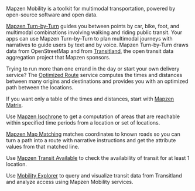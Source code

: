 Mapzen Mobility is a toolkit for multimodal transportation, powered by open-source software and open data.

[Mapzen Turn-by-Turn](https://mapzen.com/products/mobility/turn-by-turn) guides you between points by car, bike, foot, and multimodal combinations involving walking and riding public transit. Your apps can use Mapzen Turn-by-Turn to plan multimodal journeys with narratives to guide users by text and by voice. Mapzen Turn-by-Turn draws data from OpenStreetMap and from [Transitland](https://transit.land/documentation/), the open transit data aggregation project that Mapzen sponsors.

Trying to run more than one errand in the day or start your own delivery service? The [Optimized Route](https://mapzen.com/products/mobility/optimized-route/) service computes the times and distances between many origins and destinations and provides you with an optimized path between the locations.

If you want only a table of the times and distances, start with [Mapzen Matrix](https://mapzen.com/products/mobility/time-distance-matrix/).

Use [Mapzen Isochrone](https://mapzen.com/products/mobility/isochrone/) to get a computation of areas that are reachable within specified time periods from a location or set of locations.

[Mapzen Map Matching](https://mapzen.com/products/mobility/map-matching/) matches coordinates to known roads so you can turn a path into a route with narrative instructions and get the attribute values from that matched line.

Use [Mapzen Transit Available](https://mapzen.com/products/mobility/transit-available/) to check the availability of transit for at least 1 location.

Use [Mobility Explorer](https://mapzen.com/mobility/explorer/) to query and visualize transit data from Transitland and analyze access using Mapzen Mobility services.
